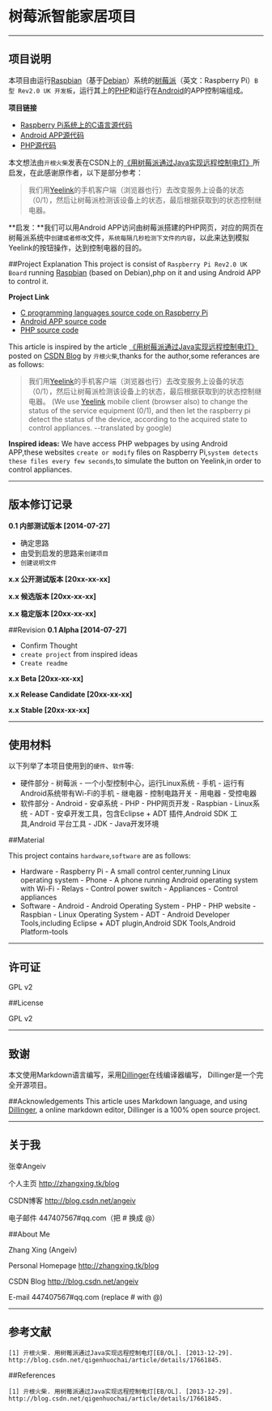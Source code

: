 树莓派智能家居项目
==
---
项目说明
--
本项目由运行[Raspbian]（基于[Debian]）系统的[树莓派]（英文：Raspberry Pi）`B型 Rev2.0 UK 开发板`，运行其上的[PHP]和运行在[Android]的APP控制端组成。

**项目链接**

  - [Raspberry Pi系统上的C语言源代码][1]
  - [Android APP源代码][2]
  - [PHP源代码][3]

本文想法由`亓根火柴`发表在CSDN上的[《用树莓派通过Java实现远程控制电灯》][4]所启发，在此感谢原作者，以下是部分参考：

> 我们用[Yeelink]的手机客户端（浏览器也行）去改变服务上设备的状态（0/1），然后让树莓派检测该设备上的状态，最后根据获取到的状态控制继电器。


**启发：**我们可以用Android APP访问由树莓派搭建的PHP网页，对应的网页在树莓派系统中`创建或者修改`文件，`系统每隔几秒检测下文件的内容`，以此来达到模拟Yeelink的按钮操作，达到控制电器的目的。

##Project Explanation
This project is consist of `Raspberry Pi Rev2.0 UK Board` running [Raspbian] (based on Debian),php on it and using Android APP to control it.

**Project Link**

  - [C programming languages source code on Raspberry Pi][1]
  - [Android APP source code][2]
  - [PHP source code][3]

This article is inspired by the article [《用树莓派通过Java实现远程控制电灯》][4] posted on [CSDN Blog][5] by `亓根火柴`,thanks for the author,some referances are as follows:

> 我们用[Yeelink]的手机客户端（浏览器也行）去改变服务上设备的状态（0/1），然后让树莓派检测该设备上的状态，最后根据获取到的状态控制继电器。
(We use [Yeelink] mobile client (browser also) to change the status of the service equipment (0/1), and then let the raspberry pi detect the status of the device, according to the acquired state to control appliances. --translated by google)

**Inspired ideas:**
We have access PHP webpages by using Android APP,these websites `create or modify` files on Raspberry Pi,`system detects these files every few seconds`,to simulate the button on Yeelink,in order to control appliances.

---

版本修订记录
--

**0.1 内部测试版本 [2014-07-27]**
  - 确定思路
  - 由受到启发的思路来`创建项目`
  - `创建说明文件`

**x.x 公开测试版本 [20xx-xx-xx]**

**x.x 候选版本 [20xx-xx-xx]**

**x.x 稳定版本 [20xx-xx-xx]**


##Revision
**0.1 Alpha [2014-07-27]**
  - Confirm Thought
  - `create project` from inspired ideas
  - `Create readme`

**x.x Beta [20xx-xx-xx]**

**x.x Release Candidate [20xx-xx-xx]**

**x.x Stable [20xx-xx-xx]**

---
使用材料
--

以下列举了本项目使用到的`硬件`、`软件`等:

* 硬件部分
      - 树莓派   - 一个小型控制中心，运行Linux系统
      - 手机     - 运行有Android系统带有Wi-Fi的手机
      - 继电器   - 控制电路开关
      - 用电器   - 受控电器
* 软件部分
      - Android  - 安卓系统
      - PHP      - PHP网页开发
      - Raspbian - Linux系统
      - ADT      - 安卓开发工具，包含Eclipse + ADT 插件,Android SDK 工具,Android 平台工具
      - JDK      - Java开发环境

##Material

This project contains `hardware`,`software` are as follows:

* Hardware
      - Raspberry Pi - A small control center,running Linux operating system
      - Phone        - A phone running Android operating system with Wi-Fi
      - Relays       - Control power switch
      - Appliances   - Control appliances
* Software
      - Android  - Android Operating System
      - PHP      - PHP website
      - Raspbian - Linux Operating System
      - ADT      - Android Developer Tools,including Eclipse + ADT plugin,Android SDK Tools,Android Platform-tools

---
许可证
--

GPL v2

##License

GPL v2

---
致谢
--

本文使用Markdown语言编写，采用[Dillinger]在线编译器编写，
Dillinger是一个完全开源项目。

##Acknowledgements
This article uses Markdown language, and using [Dillinger], a online markdown editor, Dillinger is a 100% open source project.

---
关于我
--

张幸Angeiv

个人主页 http://zhangxing.tk/blog

CSDN博客 http://blog.csdn.net/angeiv

电子邮件 447407567#qq.com（把 # 换成 @）

##About Me

Zhang Xing (Angeiv)

Personal Homepage http://zhangxing.tk/blog

CSDN Blog http://blog.csdn.net/angeiv

E-mail  447407567#qq.com (replace # with @)

---
参考文献
--

```
[1] 亓根火柴. 用树莓派通过Java实现远程控制电灯[EB/OL]. [2013-12-29]. http://blog.csdn.net/qigenhuochai/article/details/17661845.
```
##References
```
[1] 亓根火柴. 用树莓派通过Java实现远程控制电灯[EB/OL]. [2013-12-29]. http://blog.csdn.net/qigenhuochai/article/details/17661845.
```

[Raspbian]:http://raspbian.org/
[Debian]:http://debian.org
[树莓派]:http://www.raspberrypi.org/
[PHP]:http://php.net
[Android]:http://www.android.com/
[1]:https://github.com/angeiv/RaspberryPi_SmartHouse
[2]:https://github.com/angeiv/Android_SmartHouse
[3]:https://github.com/angeiv/PHP_SmartHouse
[Yeelink]:http://www.yeelink.net/
[4]:http://blog.csdn.net/qigenhuochai/article/details/17661845
[5]:http://blog.csdn.net
[Dillinger]:http://dillinger.io/
